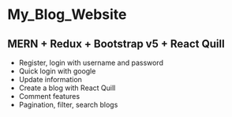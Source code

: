 # My_Blog_Website
## MERN + Redux + Bootstrap v5 + React Quill

* Register, login with username and password
* Quick login with google 
* Update information 
* Create a blog with React Quill
* Comment features
* Pagination, filter, search blogs